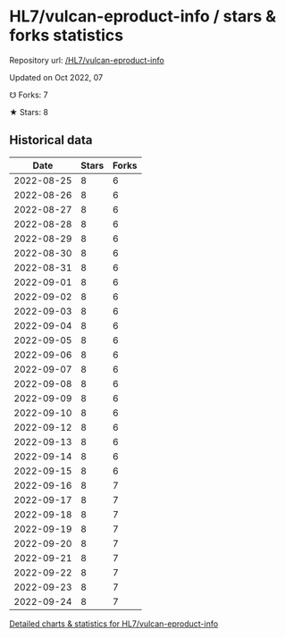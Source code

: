 # HL7/vulcan-eproduct-info / stars & forks statistics

Repository url: [/HL7/vulcan-eproduct-info](https://github.com/HL7/vulcan-eproduct-info)

Updated on Oct 2022, 07

☋ Forks: 7

★ Stars: 8

## Historical data
| Date | Stars | Forks |
|------|-------|-------|
| 2022-08-25 | 8 | 6 | 
| 2022-08-26 | 8 | 6 | 
| 2022-08-27 | 8 | 6 | 
| 2022-08-28 | 8 | 6 | 
| 2022-08-29 | 8 | 6 | 
| 2022-08-30 | 8 | 6 | 
| 2022-08-31 | 8 | 6 | 
| 2022-09-01 | 8 | 6 | 
| 2022-09-02 | 8 | 6 | 
| 2022-09-03 | 8 | 6 | 
| 2022-09-04 | 8 | 6 | 
| 2022-09-05 | 8 | 6 | 
| 2022-09-06 | 8 | 6 | 
| 2022-09-07 | 8 | 6 | 
| 2022-09-08 | 8 | 6 | 
| 2022-09-09 | 8 | 6 | 
| 2022-09-10 | 8 | 6 | 
| 2022-09-12 | 8 | 6 | 
| 2022-09-13 | 8 | 6 | 
| 2022-09-14 | 8 | 6 | 
| 2022-09-15 | 8 | 6 | 
| 2022-09-16 | 8 | 7 | 
| 2022-09-17 | 8 | 7 | 
| 2022-09-18 | 8 | 7 | 
| 2022-09-19 | 8 | 7 | 
| 2022-09-20 | 8 | 7 | 
| 2022-09-21 | 8 | 7 | 
| 2022-09-22 | 8 | 7 | 
| 2022-09-23 | 8 | 7 | 
| 2022-09-24 | 8 | 7 | 


[Detailed charts & statistics for HL7/vulcan-eproduct-info](https://reviewgithub.com/rep/HL7/vulcan-eproduct-info)
